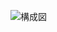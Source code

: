 ![構成図](https://github.com/yoshihito0930/zebra-reservation-form/assets/29652196/20ff334b-fb6c-4c3f-9da3-2cbefd169be8)
